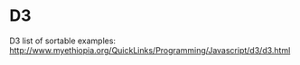 D3
==

D3 list of sortable examples:
http://www.myethiopia.org/QuickLinks/Programming/Javascript/d3/d3.html
